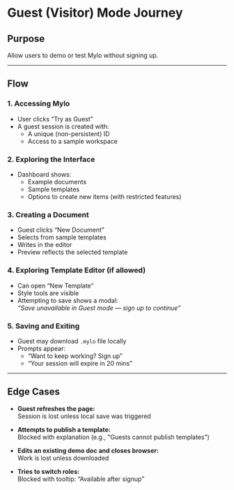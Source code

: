 # Guest (Visitor) Mode Journey

## Purpose
Allow users to demo or test Mylo without signing up.

---

## Flow

### 1. Accessing Mylo
- User clicks “Try as Guest”
- A guest session is created with:
  - A unique (non-persistent) ID
  - Access to a sample workspace

### 2. Exploring the Interface
- Dashboard shows:
  - Example documents
  - Sample templates
  - Options to create new items (with restricted features)

### 3. Creating a Document
- Guest clicks “New Document”
- Selects from sample templates
- Writes in the editor
- Preview reflects the selected template

### 4. Exploring Template Editor (if allowed)
- Can open “New Template”
- Style tools are visible
- Attempting to save shows a modal:  
  _“Save unavailable in Guest mode — sign up to continue”_

### 5. Saving and Exiting
- Guest may download `.mylo` file locally
- Prompts appear:
  - “Want to keep working? Sign up”
  - “Your session will expire in 20 mins”

---

## Edge Cases

- **Guest refreshes the page:**  
  Session is lost unless local save was triggered

- **Attempts to publish a template:**  
  Blocked with explanation (e.g., "Guests cannot publish templates")

- **Edits an existing demo doc and closes browser:**  
  Work is lost unless downloaded

- **Tries to switch roles:**  
  Blocked with tooltip: “Available after signup”

